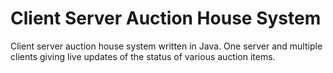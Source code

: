 # Client Server Auction House System
Client server auction house system written in Java. One server and multiple clients giving live updates of the status of various auction items.
